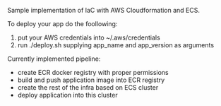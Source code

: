 Sample implementation of IaC with AWS Cloudformation and ECS.

To deploy your app do the foollowing:
1) put your AWS credentials into ~/.aws/credentials
2) run ./deploy.sh supplying app_name and app_version as arguments

Currently implemented pipeline:
- create ECR docker registry with proper permissions
- build and push application image into ECR registry
- create the rest of the infra based on ECS cluster
- deploy application into this cluster
